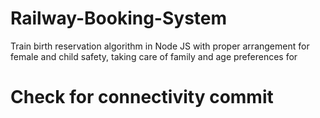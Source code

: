 # Railway-Booking-System
Train birth reservation algorithm in Node JS with proper arrangement for female and child safety, taking care of family and age preferences for 
# Check for connectivity commit